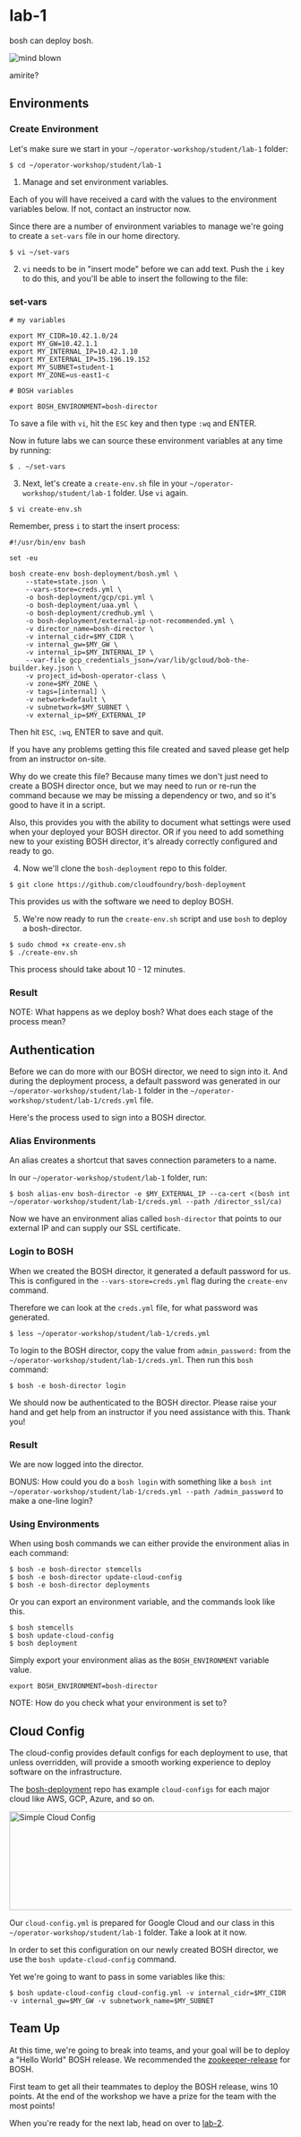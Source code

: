 # lab-1

bosh can deploy bosh.

![mind blown][mind-blown]

amirite?

## Environments

### Create Environment

Let's make sure we start in your `~/operator-workshop/student/lab-1` folder:

```
$ cd ~/operator-workshop/student/lab-1
```

1. Manage and set environment variables.

Each of you will have received a card with the values to the environment
variables below.  If not, contact an instructor now.

Since there are a number of environment variables to manage we're going to
create a `set-vars` file in our home directory.

```
$ vi ~/set-vars
```

2. `vi` needs to be in "insert mode" before we can add text.  Push the `i` key
to do this, and you'll be able to insert the following to the file:

### set-vars

```
# my variables

export MY_CIDR=10.42.1.0/24
export MY_GW=10.42.1.1
export MY_INTERNAL_IP=10.42.1.10
export MY_EXTERNAL_IP=35.196.19.152
export MY_SUBNET=student-1
export MY_ZONE=us-east1-c

# BOSH variables

export BOSH_ENVIRONMENT=bosh-director
```

To save a file with `vi`, hit the `ESC` key and then type `:wq` and ENTER.

Now in future labs we can source these environment variables at any time by
running:

```
$ . ~/set-vars
```

3. Next, let's create a `create-env.sh` file in your
`~/operator-workshop/student/lab-1` folder.  Use  `vi` again.

```
$ vi create-env.sh
```

Remember, press `i` to start the insert process:

```
#!/usr/bin/env bash

set -eu

bosh create-env bosh-deployment/bosh.yml \
    --state=state.json \
    --vars-store=creds.yml \
    -o bosh-deployment/gcp/cpi.yml \
    -o bosh-deployment/uaa.yml \
    -o bosh-deployment/credhub.yml \
    -o bosh-deployment/external-ip-not-recommended.yml \
    -v director_name=bosh-director \
    -v internal_cidr=$MY_CIDR \
    -v internal_gw=$MY_GW \
    -v internal_ip=$MY_INTERNAL_IP \
    --var-file gcp_credentials_json=/var/lib/gcloud/bob-the-builder.key.json \
    -v project_id=bosh-operator-class \
    -v zone=$MY_ZONE \
    -v tags=[internal] \
    -v network=default \
    -v subnetwork=$MY_SUBNET \
    -v external_ip=$MY_EXTERNAL_IP
```

Then hit `ESC`, `:wq`, ENTER to save and quit.

If you have any problems getting this file created and saved please get help
from an instructor on-site.

Why do we create this file?  Because many times we don't just need to create a
BOSH director once, but we may need to run or re-run the command because we
may be missing a dependency or two, and so it's good to have it in a script.

Also, this provides you with the ability to document what settings were used
when your deployed your BOSH director.  OR if you need to add something new
to your existing BOSH director, it's already correctly configured and ready
to go.

4. Now we'll clone the `bosh-deployment` repo to this folder.

```
$ git clone https://github.com/cloudfoundry/bosh-deployment
```

This provides us with the software we need to deploy BOSH.

5. We're now ready to run the `create-env.sh` script and use `bosh` to deploy a
bosh-director.

```
$ sudo chmod +x create-env.sh
$ ./create-env.sh
```

This process should take about 10 - 12 minutes.

### Result

NOTE: What happens as we deploy bosh?  What does each stage of the process mean?

## Authentication

Before we can do more with our BOSH director, we need to sign into it.  And
during the deployment process, a default password was generated in our
`~/operator-workshop/student/lab-1` folder in the
`~/operator-workshop/student/lab-1/creds.yml` file.

Here's the process used to sign into a BOSH director.

### Alias Environments

An alias creates a shortcut that saves connection parameters to a name.

In our `~/operator-workshop/student/lab-1` folder, run:

```
$ bosh alias-env bosh-director -e $MY_EXTERNAL_IP --ca-cert <(bosh int ~/operator-workshop/student/lab-1/creds.yml --path /director_ssl/ca)
```

Now we have an environment alias called `bosh-director` that points to
our external IP and can supply our SSL certificate.

### Login to BOSH

When we created the BOSH director, it generated a default password for us.
This is configured in the `--vars-store=creds.yml` flag during the
`create-env` command.

Therefore we can look at the `creds.yml` file, for what password was
generated.

```
$ less ~/operator-workshop/student/lab-1/creds.yml
```

To login to the BOSH director, copy the value from `admin_password:` from
the `~/operator-workshop/student/lab-1/creds.yml`.  Then run this `bosh` command:

```
$ bosh -e bosh-director login
```

We should now be authenticated to the BOSH director.  Please raise your hand and
get help from an instructor if you need assistance with this.  Thank you!

### Result

We are now logged into the director.

BONUS: How could you do a `bosh login` with something like a
`bosh int ~/operator-workshop/student/lab-1/creds.yml --path /admin_password`
to make a one-line login?

### Using Environments

When using bosh commands we can either provide the environment alias
in each command:

```
$ bosh -e bosh-director stemcells
$ bosh -e bosh-director update-cloud-config
$ bosh -e bosh-director deployments
```

Or you can export an environment variable, and the commands look like this.

```
$ bosh stemcells
$ bosh update-cloud-config
$ bosh deployment
```

Simply export your environment alias as the `BOSH_ENVIRONMENT` variable value.

```
export BOSH_ENVIRONMENT=bosh-director
```

NOTE: How do you check what your environment is set to?

## Cloud Config

The cloud-config provides default configs for each deployment to use, that
unless overridden, will provide a smooth working experience to deploy
software on the infrastructure.

The [bosh-deployment][cloud-config] repo has example `cloud-configs` for
each major cloud like AWS, GCP, Azure, and so on.

<img src="https://github.com/starkandwayne/operator-workshop/raw/master/images/simple-cloud-config.png" width="888" height="176" title="Simple Cloud Config">

Our `cloud-config.yml` is prepared for Google Cloud and our class in this
`~/operator-workshop/student/lab-1` folder.  Take a look at it now.

In order to set this configuration on our newly created BOSH director, we use
the `bosh update-cloud-config` command.

Yet we're going to want to pass in some variables like this:

```
$ bosh update-cloud-config cloud-config.yml -v internal_cidr=$MY_CIDR -v internal_gw=$MY_GW -v subnetwork_name=$MY_SUBNET
```

## Team Up

At this time, we're going to break into teams, and your goal will be to
deploy a "Hello World" BOSH release.  We recommended the
[zookeeper-release][zookeeper-release] for BOSH.

First team to get all their teammates to deploy the BOSH release, wins 10
points.  At the end of the workshop we have a prize for the team with the
most points!

When you're ready for the next lab, head on over to [lab-2][lab-2].

[//]: # (Pictures)

[mind-blown]: https://github.com/starkandwayne/operator-workshop/raw/master/images/mind-blown.gif "Mind Blown"

[//]: # (Links)

[cloud-config]: https://github.com/cloudfoundry/bosh-deployment#ops-files
[zookeeper-release]: https://github.com/cppforlife/zookeeper-release
[lab-2]: https://github.com/starkandwayne/operator-workshop/tree/master/student/lab-2
